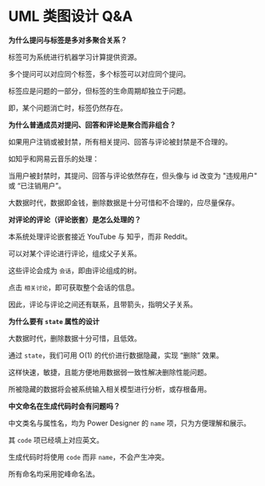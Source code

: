# UML 类图设计 Q&A

**为什么提问与标签是多对多聚合关系？**

标签可为系统进行机器学习计算提供资源。

多个提问可以对应同个标签，多个标签可以对应同个提问。

标签应是问题的一部分，但标签的生命周期却独立于问题。

即，某个问题消亡时，标签仍然存在。



**为什么普通成员对提问、回答和评论是聚合而非组合？**

如果用户注销或被封禁，所有相关提问、回答与评论被封禁是不合理的。

如知乎和网易云音乐的处理：

当用户被封禁时，其提问、回答与评论依然存在，但头像与 id 改变为 "违规用户" 或 “已注销用户”。

大数据时代，数据即金钱，删除数据是十分可惜和不合理的，应尽量保存。



**对评论的评论（评论嵌套）是怎么处理的？**

本系统处理评论嵌套接近 YouTube 与 知乎，而非 Reddit。

可以对某个评论进行评论，组成父子关系。

这些评论会成为 ``会话``，即由评论组成的树。

点击 ``相关讨论``，即可获取整个会话的信息。 

因此，评论与评论之间还有联系，且带箭头，指明父子关系。



**为什么要有 ``state`` 属性的设计**

大数据时代，删除数据十分可惜，且低效。

通过 ``state``，我们可用 O(1) 的代价进行数据隐藏，实现 “删除” 效果。

这样快速，敏捷，且能方便地用数据弱一致性解决删除性能问题。

所被隐藏的数据将会被系统输入相关模型进行分析，或存根备用。



**中文命名在生成代码时会有问题吗？**

中文类名与属性名，均为 Power Designer 的 ``name`` 项，只为方便理解和展示。

其 ``code`` 项已经填上对应英文。

生成代码时将使用 ``code`` 而非 ``name``，不会产生冲突。

所有命名均采用驼峰命名法。